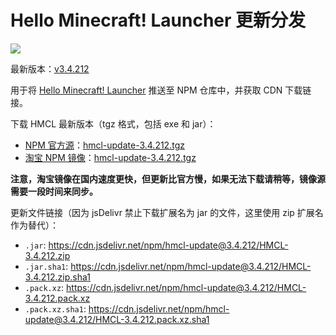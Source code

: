 # Hello Minecraft! Launcher 更新分发

[![](https://data.jsdelivr.com/v1/package/npm/hmcl-update/badge)](https://www.jsdelivr.com/package/npm/hmcl-update)

最新版本：[v3.4.212](https://www.npmjs.com/package/hmcl-update/v/3.4.212)

用于将 [Hello Minecraft! Launcher](https://github.com/huanghongxun/HMCL) 推送至 NPM 仓库中，并获取 CDN 下载链接。

下载 HMCL 最新版本（tgz 格式，包括 exe 和 jar）：

* [NPM 官方源](https://www.npmjs.com/)：[hmcl-update-3.4.212.tgz](https://registry.npmjs.org/hmcl-update/-/hmcl-update-3.4.212.tgz)
* [淘宝 NPM 镜像](https://npmmirror.com/)：[hmcl-update-3.4.212.tgz](https://registry.npmjs.org/hmcl-update/-/hmcl-update-3.4.212.tgz)

**注意，淘宝镜像在国内速度更快，但更新比官方慢，如果无法下载请稍等，镜像源需要一段时间来同步。**

更新文件链接（因为 jsDelivr 禁止下载扩展名为 jar 的文件，这里使用 zip 扩展名作为替代）：

* `.jar`: https://cdn.jsdelivr.net/npm/hmcl-update@3.4.212/HMCL-3.4.212.zip
* `.jar.sha1`: https://cdn.jsdelivr.net/npm/hmcl-update@3.4.212/HMCL-3.4.212.zip.sha1
* `.pack.xz`: https://cdn.jsdelivr.net/npm/hmcl-update@3.4.212/HMCL-3.4.212.pack.xz
* `.pack.xz.sha1`: https://cdn.jsdelivr.net/npm/hmcl-update@3.4.212/HMCL-3.4.212.pack.xz.sha1

